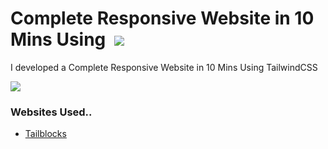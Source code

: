# Complete Responsive Website in 10 Mins Using &nbsp;[![](https://img.shields.io/badge/-TailwindCSS-black?style=flat&logo=tailwindCSS&logoColor=blue)](https://github.com/AnshSinghSonkhia)
I developed a Complete Responsive Website in 10 Mins Using TailwindCSS

![](https://i.imgur.com/waxVImv.png)

### Websites Used..

- [Tailblocks](https://tailblocks.cc/)
